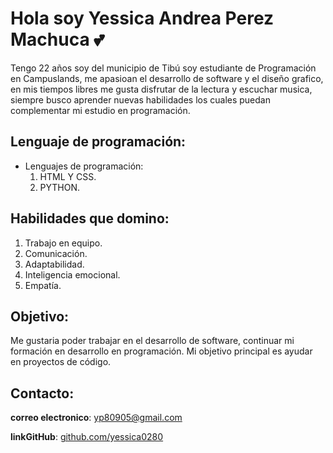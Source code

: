 # Hola soy Yessica Andrea Perez Machuca 💕

Tengo 22 años soy del municipio de Tibú soy estudiante de Programación en Campuslands, me apasioan el desarrollo de software y el diseño grafico, en mis tiempos libres me gusta disfrutar de la lectura y escuchar musica, siempre busco aprender nuevas habilidades los cuales puedan complementar mi estudio en programación.

## Lenguaje de programación:
* Lenguajes de programación:
  1. HTML Y CSS.
  2. PYTHON.

## Habilidades que domino:
1. Trabajo en equipo.
2. Comunicación.
3. Adaptabilidad.
4. Inteligencia emocional.
5. Empatía.

## Objetivo:
Me gustaria poder trabajar en el desarrollo de software, continuar mi formación en desarrollo en programación. Mi objetivo principal es ayudar en proyectos de código.

## Contacto:
**correo electronico**: yp80905@gmail.com

**linkGitHub**: [github.com/yessica0280](https://github.com/yessica0280?tab=repositories)
